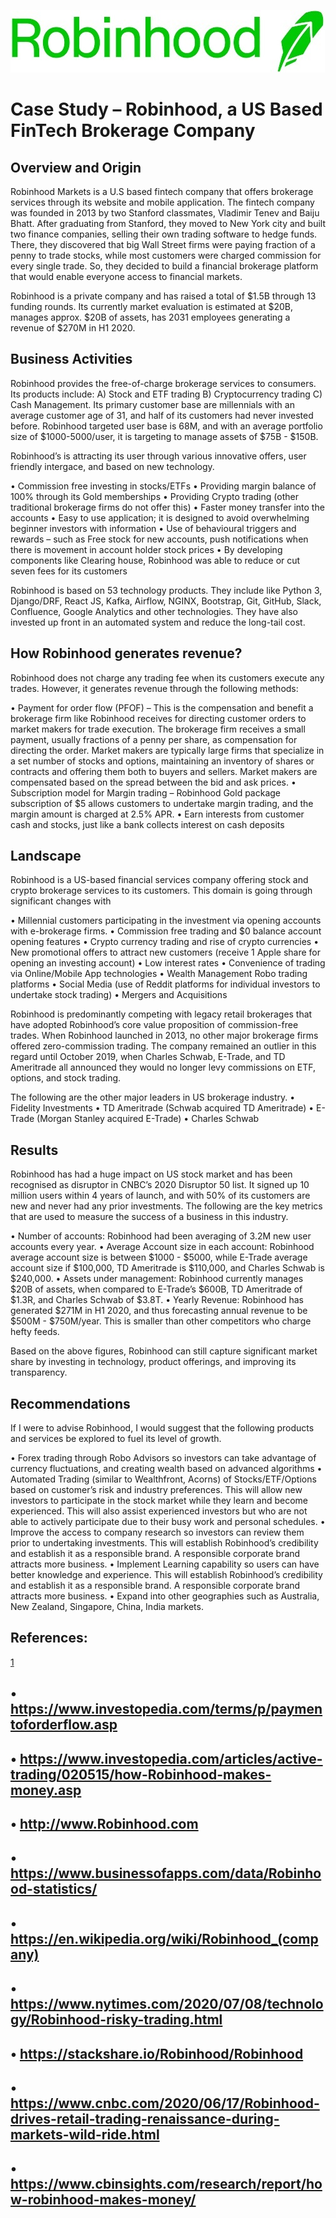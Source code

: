 ![](/robinhoodimage.jpg)

# Case Study – Robinhood, a US Based FinTech Brokerage Company

## Overview and Origin

Robinhood Markets is a U.S based fintech company that offers brokerage services through its website and mobile application. The fintech company was founded in 2013 by two Stanford classmates, Vladimir Tenev and Baiju Bhatt. After graduating from Stanford, they moved to New York city and built two finance companies, selling their own trading software to hedge funds. There, they discovered that big Wall Street firms were paying fraction of a penny to trade stocks, while most customers were charged commission for every single trade. So, they decided to build a financial brokerage platform that would enable everyone access to financial markets.

Robinhood is a private company and has raised a total of $1.5B through 13 funding rounds. Its currently market evaluation is estimated at $20B, manages approx. $20B of assets, has 2031 employees generating a revenue of $270M in H1 2020. 

## Business Activities

Robinhood provides the free-of-charge brokerage services to consumers. Its products include: A) Stock and ETF trading B) Cryptocurrency trading C) Cash Management. Its primary customer base are millennials with an average customer age of 31, and half of its customers had never invested before. Robinhood targeted user base is 68M, and with an average portfolio size of $1000-5000/user, it is targeting to manage assets of $75B - $150B. 

Robinhood’s is attracting its user through various innovative offers, user friendly intergace, and based on new technology.

•	Commission free investing in stocks/ETFs
•	Providing margin balance of 100% through its Gold memberships
•	Providing Crypto trading (other traditional brokerage firms do not offer this)
•	Faster money transfer into the accounts
•	Easy to use application; it is designed to avoid overwhelming beginner investors with information
•	Use of behavioural triggers and rewards – such as Free stock for new accounts, push notifications when there is movement in account holder stock prices
•	By developing components like Clearing house, Robinhood was able to reduce or cut seven fees for its customers

Robinhood is based on 53 technology products. They include  like Python 3, Django/DRF, React JS, Kafka, Airflow, NGINX, Bootstrap, Git, GitHub, Slack, Confluence, Google Analytics and other technologies. They have also invested up front in an automated system and reduce the long-tail cost. 

## How Robinhood generates revenue?

Robinhood does not charge any trading fee when its customers execute any trades. However, it generates revenue through the following methods:

•	Payment for order flow (PFOF) – This is the compensation and benefit a brokerage firm like Robinhood receives for directing customer orders to market makers for trade execution. The brokerage firm receives a small payment, usually fractions of a penny per share, as compensation for directing the order. Market makers are typically large firms that specialize in a set number of stocks and options, maintaining an inventory of shares or contracts and offering them both to buyers and sellers. Market makers are compensated based on the spread between the bid and ask prices. 
•	Subscription model for Margin trading – Robinhood Gold package subscription of $5 allows customers to undertake margin trading, and the margin amount is charged at 2.5% APR. 
•	Earn interests from customer cash and stocks, just like a bank collects interest on cash deposits

## Landscape

Robinhood is a US-based financial services company offering stock and crypto brokerage services to its customers. This domain is going through significant changes with 

•	Millennial customers participating in the investment via opening accounts with e-brokerage firms. 
•	Commission free trading and $0 balance account opening features
•	Crypto currency trading and rise of crypto currencies
•	New promotional offers to attract new customers (receive 1 Apple share for opening an investing account)
•	Low interest rates
•	Convenience of trading via Online/Mobile App technologies
•	Wealth Management Robo trading platforms
•	Social Media (use of Reddit platforms for individual investors to undertake stock trading)
•	Mergers and Acquisitions

Robinhood is predominantly competing with legacy retail brokerages that have adopted Robinhood’s core value proposition of commission-free trades. When Robinhood launched in 2013, no other major brokerage firms offered zero-commission trading. The company remained an outlier in this regard until October 2019, when Charles Schwab, E-Trade, and TD Ameritrade all announced they would no longer levy commissions on ETF, options, and stock trading.

The following are the other major leaders in US brokerage industry. 
•	Fidelity Investments
•	TD Ameritrade (Schwab acquired TD Ameritrade)
•	E-Trade (Morgan Stanley acquired E-Trade)
•	Charles Schwab

## Results

Robinhood has had a huge impact on US stock market and has been recognised as disruptor in CNBC’s 2020 Disruptor 50 list. It signed up 10 million users within 4 years of launch, and with 50% of its customers are new and never had any prior investments.  The following are the key metrics that are used to measure the success of a business in this industry.

•	Number of accounts: Robinhood had been averaging of 3.2M new user accounts every year.
•	Average Account  size in each account: Robinhood average account size is between $1000 - $5000, while E-Trade average account size if $100,000, TD Ameritrade is $110,000, and Charles Schwab is $240,000.
•	Assets under management:  Robinhood currently manages $20B of assets, when compared to E-Trade’s $600B, TD Ameritrade of $1.3R, and Charles Schwab of $3.8T.
•	Yearly Revenue: Robinhood has generated $271M in H1 2020, and thus forecasting annual revenue to be $500M - $750M/year. This is smaller than other competitors who charge hefty feeds.

Based on the above figures, Robinhood can still capture significant market share by investing in technology, product offerings, and improving its transparency.

## Recommendations

If I were to advise Robinhood, I would suggest that the following products and services be explored to fuel its level of growth.

•	Forex trading through Robo Advisors so investors can take advantage of currency fluctuations, and creating wealth based on advanced algorithms
•	Automated Trading (similar to Wealthfront, Acorns) of Stocks/ETF/Options based on customer’s risk and industry preferences. This will allow new investors to participate in the stock market while they learn and become experienced. This will also assist experienced investors but who are not able to actively participate due to their busy work and personal schedules.
•	Improve the access to company research so investors can review them prior to undertaking investments. This will establish Robinhood’s credibility and establish it as a responsible brand. A responsible corporate brand attracts more business.
•	Implement Learning capability so users can have better knowledge and experience. This will establish Robinhood’s credibility and establish it as a responsible brand. A responsible corporate brand attracts more business.
•	Expand into other geographies such as Australia, New Zealand, Singapore, China, India markets.

## References:

[1](https://econsultancy.com/how-fintech-brokerage-firm-Robinhood-built-a-billion-dollar-business/ )

•	https://www.investopedia.com/terms/p/paymentoforderflow.asp
---
•	https://www.investopedia.com/articles/active-trading/020515/how-Robinhood-makes-money.asp
---
•	http://www.Robinhood.com
---
•	https://www.businessofapps.com/data/Robinhood-statistics/
---
•	https://en.wikipedia.org/wiki/Robinhood_(company)
---
•	https://www.nytimes.com/2020/07/08/technology/Robinhood-risky-trading.html
---
•	https://stackshare.io/Robinhood/Robinhood
---
•	https://www.cnbc.com/2020/06/17/Robinhood-drives-retail-trading-renaissance-during-markets-wild-ride.html
---
•	https://www.cbinsights.com/research/report/how-robinhood-makes-money/
---
